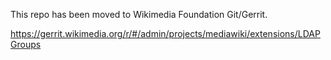This repo has been moved to Wikimedia Foundation Git/Gerrit. 

https://gerrit.wikimedia.org/r/#/admin/projects/mediawiki/extensions/LDAPGroups
